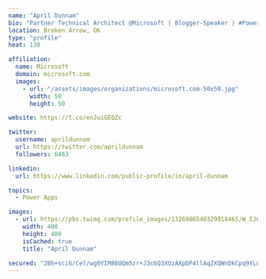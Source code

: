 ```yaml
---
name: "April Dunnam"
bio: "Partner Technical Architect @Microsoft | Blogger-Speaker | #PowerApps, #PowerAutomate, #Office365, #SharePoint | #WIT | #Karaoke Queen"
location: Broken Arrow, OK
type: "profile"
heat: 130

affiliation:
  name: Microsoft
  domain: microsoft.com
  images:
    - url: "/assets/images/organizations/microsoft.com-50x50.jpg"
      width: 50
      height: 50

website: https://t.co/enJuiGEQZc

twitter:
  username: aprildunnam
  url: https://twitter.com/aprildunnam
  followers: 6463

linkedin:
  url: https://www.linkedin.com/public-profile/in/april-dunnam

topics:
  - Power Apps

images:
  - url: https://pbs.twimg.com/profile_images/1326986540329918465/W_IJ6Ih2_400x400.jpg
    width: 400
    height: 400
    isCached: true
    title: "April Dunnam"

secured: "2Bh+sci6/Cel/wg0YIM86UQm5zr+J3c6Q3XOzAXpDP4llAqZXQWnDkCpq9YLnd3BJL5+z2Wjo67EDDZuBHLKMMHqA87G/m9VhjJ0zgiEG5s3VKD/hq7F+1jEK9JauuYcb9Yuer4vbJq3ihGFkZV5kv7ULjmJhcjxejHB9IkAQ6eXVc7atqzZUDMEzLL8gc1CDlU0iqQXTnr+LcCa9KmEnRvulgwuWZ/uHaNSU+QY0ZufXcQvA0aYRJol5s08gjeKvjj5XpHNfek4OAMLeneYZ/M1dD9zdKFbP8H1L+P/Ys+D1YdykW+Pb69Mvrg0Te5hWD5LBMShiLqPfat2zCSL7KNDbIMeVHZvvGKo43f3gfkVgodZWxGLYhZH+TFf1BTHz2c5fVnS20tr00Ap2I9gUG7zXBgnOPFXsXB9W/K7iN0=;O//FncZ5EI8rqI/HWnJVYQ=="
---
```


